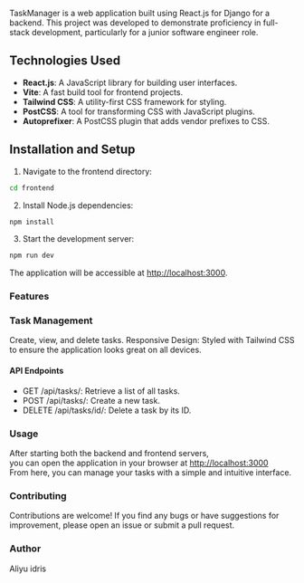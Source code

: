 TaskManager is a web application built using React.js for  Django for a backend. This project was developed to demonstrate proficiency in full-stack development, particularly for a junior software engineer role.

## Technologies Used

- **React.js**: A JavaScript library for building user interfaces.
- **Vite**: A fast build tool for frontend projects.
- **Tailwind CSS**: A utility-first CSS framework for styling.
- **PostCSS**: A tool for transforming CSS with JavaScript plugins.
- **Autoprefixer**: A PostCSS plugin that adds vendor prefixes to CSS.

## Installation and Setup

1. Navigate to the frontend directory:

```bash
cd frontend
```

2. Install Node.js dependencies:

```bash
npm install
```

3. Start the development server:

```bash
npm run dev
```

The application will be accessible at <http://localhost:3000>.

### Features

### Task Management

Create, view, and delete tasks.
Responsive Design: Styled with Tailwind CSS to ensure the application looks great on all devices.

#### API Endpoints

<ul>
<li> GET /api/tasks/: Retrieve a list of all tasks.</li>
<li> POST /api/tasks/: Create a new task.
</li>
<li> DELETE /api/tasks/id/: Delete a task by its ID.
</li>

</ul>

### Usage

After starting both the backend and frontend servers, <br/> you can open the application in your browser at  <http://localhost:3000> <br/> From here, you can manage your tasks with a simple and intuitive interface.

### Contributing

Contributions are welcome! If you find any bugs or have suggestions for improvement, please open an issue or submit a pull request.

### Author

Aliyu idris
